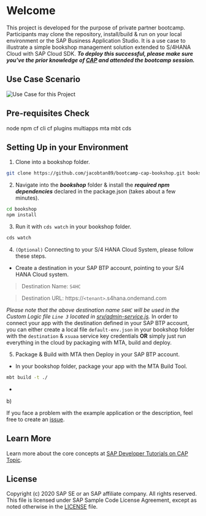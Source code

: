 # Welcome

This project is developed for the purpose of private partner bootcamp. Participants may clone the repository, install/build & run on your local environment or the SAP Business Application Studio. It is a use case to illustrate a simple bookshop management solution extended to S/4HANA Cloud with SAP Cloud SDK. _**To deploy this successful, please make sure you've the prior knowledge of [CAP](https://cap.cloud.sap/) and attended the bootcamp session.**_ 

## Use Case Scenario
![Use Case for this Project](https://github.com/jacobtan89/bootcamp-cap-bookshop/blob/master/Use%20Case.png?raw=true)

## Pre-requisites Check
node
npm
cf cli
cf plugins multiapps
mta
mbt
cds


## Setting Up in your Environment
1. Clone into a bookshop folder.
```bash
git clone https://github.com/jacobtan89/bootcamp-cap-bookshop.git bookshop
```
2. Navigate into the _**bookshop**_ folder & install the _**required npm dependencies**_ declared in the package.json (takes about a few minutes).
```bash
cd bookshop
npm install
```
3. Run it with `cds watch` in your bookshop folder.
```bash
cds watch
```

4. `(Optional)` Connecting to your S/4 HANA Cloud System, please follow these steps.
* Create a destination in your SAP BTP account, pointing to your S/4 HANA Cloud system.
> Destination Name: `S4HC` 

> Destination URL: https://`<tenant>`.s4hana.ondemand.com

_Please note that the above destination name `S4HC` will be used in the Custom Logic file `Line 3` located in [srv/admin-service.js](srv/admin-service.js)._
In order to connect your app with the destination defined in your SAP BTP account, you can either create a local file `default-env.json` in your bookshop folder with the `destination` & `xsuaa` service key credentials **OR** simply just run everything in the cloud by packaging with MTA, build and deploy.

5. Package & Build with MTA then Deploy in your SAP BTP account.
- In your bookshop folder, package your app with the MTA Build Tool.
```bash
mbt build -t ./
```
- 
b)

If you face a problem with the example application or the description, feel free to create an [issue](https://github.com/jacobtan89/bootcamp-cap-bookshop/issues).

## Learn More

Learn more about the core concepts at [SAP Developer Tutorials on CAP Topic](https://developers.sap.com/tutorial-navigator.html?tag=software-product-function:sap-cloud-application-programming-model).

## License

Copyright (c) 2020 SAP SE or an SAP affiliate company. All rights reserved. This file is licensed under SAP Sample Code License Agreement, except as noted otherwise in the [LICENSE](/LICENSE) file.